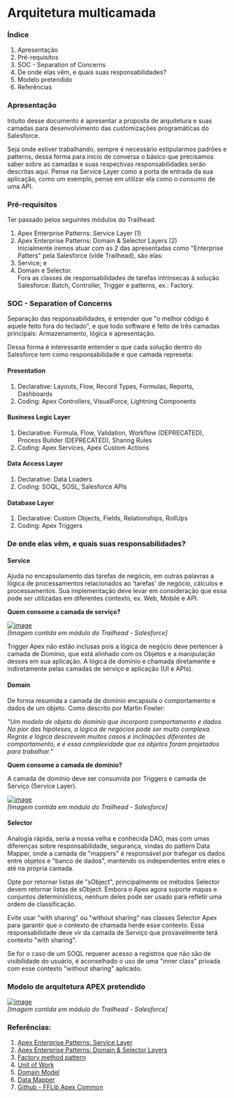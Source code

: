 # Arquitetura multicamada

### Índice

1. Apresentação
2. Pré-requisitos
3. SOC - Separation of Concerns
4. De onde elas vêm, e quais suas responsabilidades?
5. Modelo pretendido
6. Referências

### Apresentação

Intuito desse documento é apresentar a proposta de arquitetura e suas camadas para desenvolvimento das customizações programáticas do Salesforce.

Seja onde estiver trabalhando, sempre é necessário estipularmos padrões e patterns, dessa forma para inicio de conversa o básico que precisamos saber sobre as camadas e suas respectivas responsabilidades serão descritas aqui. Pense na Service Layer como a porta de entrada da sua aplicação, como um exemplo, pense em utilizar ela como o consumo de uma API.

### Pré-requisitos

Ter passado pelos seguintes módulos do Trailhead:

1. Apex Enterprise Patterns: Service Layer (1)
2. Apex Enterprise Patterns: Domain & Selector Layers (2)\
   Inicialmente iremos atuar com as 2 das apresentadas como "Enterprise Patters" pela Salesforce (vide Trailhead), são elas:
3. Service; e
4. Domain e Selector.\
   Fora as classes de responsabilidades de tarefas intrínsecas à solução Salesforce: Batch, Controller, Trigger e patterns, ex.: Factory.

### SOC - Separation of Concerns

Separação das responsabilidades, é entender que "o melhor código é aquele feito fora do teclado", e que todo software é feito de três camadas principais: Armazenamento, lógica e apresentação.

Dessa forma é interessante entender o que cada solução dentro do Salesforce tem como responsabilidade e que camada represeta:

#### Presentation

1. Declarative: Layouts, Flow, Record Types, Formulas, Reports, Dashboards
2. Coding: Apex Controllers, VisualForce, Lightning Components

#### Business Logic Layer

1. Declarative: Formula, Flow, Validation, Workflow (DEPRECATED), Process Builder (DEPRECATED), Sharing Rules
2. Coding: Apex Services, Apex Custom Actions

#### Data Access Layer

1. Declarative: Data Loaders
2. Coding: SOQL, SOSL, Salesforce APIs

#### Database Layer

1. Declarative: Custom Objects, Fields, Relationships, RollUps
2. Coding: Apex Triggers

### De onde elas vêm, e quais suas responsabilidades?

#### Service

Ajuda no encapsulamento das tarefas de negócio, em outras palavras a lógica de processamentos relacionados ao 'tarefas' de negócio, cálculos e processamentos. Sua implementação deve levar em consideração que essa pode ser utilizadas em diferentes contexto, ex. Web, Mobile e API.&#x20;

**Quem consome a camada de serviço?**

[![image](https://user-images.githubusercontent.com/15347353/152427835-e181eb50-a788-4421-a5b9-842458fd0e40.png)](https://user-images.githubusercontent.com/15347353/152427835-e181eb50-a788-4421-a5b9-842458fd0e40.png)\
_\[Imagem contida em módulo do Trailhead - Salesforce]_

Trigger Apex não estão inclusas pois a lógica de negócio deve pertencer à camada de Domínio, que está alinhado com os Objetos e a manipulação desses em sua aplicação. A lógica de domínio e chamada diretamente e indiretamente pelas camadas de serviço e aplicação (UI e APIs).

#### Domain

De forma resumida a camada de domínio encapsula o comportamento e dados de um objeto. Como descrito por Martin Fowler:

"_Um modelo de objeto do domínio que incorpora comportamento e dados. Na pior das hipóteses, a lógica de negócios pode ser muito complexa. Regras e lógica descrevem muitos casos e inclinações diferentes de comportamento, e é essa complexidade que os objetos foram projetados para trabalhar._"

**Quem consome a camada de domínio?**

A camada de domínio deve ser consumida por Triggers e camada de Serviço (Service Layer).

[![image](https://user-images.githubusercontent.com/15347353/152427943-207830e0-2b73-4d59-a0c6-9c86b1707895.png)](https://user-images.githubusercontent.com/15347353/152427943-207830e0-2b73-4d59-a0c6-9c86b1707895.png)\
_\[Imagem contida em módulo do Trailhead - Salesforce]_

#### Selector

Analogia rápida, seria a nossa velha e conhecida DAO, mas com umas diferenças sobre responsabilidade, segurança, vindas do pattern Data Mapper, onde a camada de "mappers" é responsável por trafegar os dados entre objetos e "banco de dados", mantendo os independentes entre eles e até na própria camada.

Opte por retornar listas de "sObject", principalmente os métodos Selector devem retornar listas de sObject. Embora o Apex agora suporte mapas e conjuntos determinísticos, nenhum deles pode ser usado para refletir uma ordem de classificação.

Evite usar "with sharing" ou "without sharing" nas classes Selector Apex para garantir que o contexto de chamada herde esse contexto. Essa responsabilidade deve vir da camada de Serviço que provavelmente terá contexto "with sharing".

Se for o caso de um SOQL requerer acesso a registros que não são de visibilidade do usuário, é aconselhado o uso de uma "inner class" privada com esse contexto "without sharing" aplicado.

### Modelo de arquitetura APEX pretendido

[![image](https://user-images.githubusercontent.com/15347353/152428008-9f6f6f3e-47b0-4d9a-92d6-52d56b3c9f8c.png)](https://user-images.githubusercontent.com/15347353/152428008-9f6f6f3e-47b0-4d9a-92d6-52d56b3c9f8c.png)\
_\[Imagem contida em módulo do Trailhead - Salesforce]_

### Referências:

1. [Apex Enterprise Patterns: Service Layer](https://trailhead.salesforce.com/en/content/learn/modules/apex\_patterns\_sl)
2. [Apex Enterprise Patterns: Domain & Selector Layers](https://trailhead.salesforce.com/en/content/learn/modules/apex\_patterns\_ds)
3. [Factory method pattern](https://en.wikipedia.org/wiki/Factory\_method\_pattern)
4. [Unit of Work](https://martinfowler.com/eaaCatalog/unitOfWork.html)
5. [Domain Model](https://martinfowler.com/eaaCatalog/domainModel.html)
6. [Data Mapper](https://martinfowler.com/eaaCatalog/dataMapper.html)
7. [Github - FFLib Apex Common](https://github.com/apex-enterprise-patterns/fflib-apex-common)
